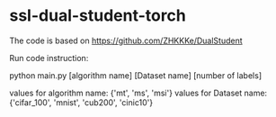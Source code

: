 # ssl-dual-student-torch

The code is based on https://github.com/ZHKKKe/DualStudent

Run code instruction:

python main.py [algorithm name] [Dataset name] [number of labels]

values for algorithm name: {'mt', 'ms', 'msi'}
values for Dataset name: {'cifar_100', 'mnist', 'cub200', 'cinic10'}

